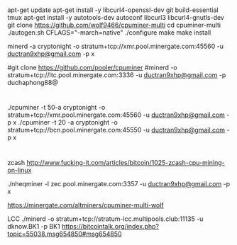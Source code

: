 #
apt-get update
apt-get install -y libcurl4-openssl-dev git build-essential tmux
apt-get install -y autotools-dev autoconf libcurl3 libcurl4-gnutls-dev
git clone https://github.com/wolf9466/cpuminer-multi
cd cpuminer-multi
./autogen.sh
CFLAGS="-march=native" ./configure
make
make install

minerd -a cryptonight -o stratum+tcp://xmr.pool.minergate.com:45560 -u ductran9xhp@gmail.com -p x


#git clone https://github.com/pooler/cpuminer
#minerd -o stratum+tcp://ltc.pool.minergate.com:3336 -u ductran9xhp@gmail.com -p duchaphong88@
#
./cpuminer  -t 50-a cryptonight -o stratum+tcp://xmr.pool.minergate.com:45560 -u ductran9xhp@gmail.com -p x
./cpuminer -t 20 -a cryptonight -o stratum+tcp://bcn.pool.minergate.com:45550 -u ductran9xhp@gmail.com -p x
#
zcash
http://www.fucking-it.com/articles/bitcoin/1025-zcash-cpu-mining-on-linux

./nheqminer -l zec.pool.minergate.com:3357 -u ductran9xhp@gmail.com -p x

https://minergate.com/altminers/cpuminer-multi-wolf


LCC
./minerd  -o stratum+tcp://stratum-lcc.multipools.club:11135 -u dknow.BK1 -p BK1
https://bitcointalk.org/index.php?topic=55038.msg654850#msg654850
